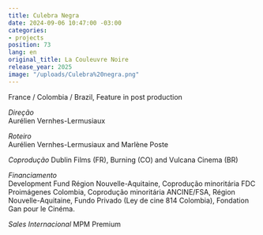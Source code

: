 ```yaml
---
title: Culebra Negra
date: 2024-09-06 10:47:00 -03:00
categories:
- projects
position: 73
lang: en
original_title: La Couleuvre Noire
release_year: 2025
image: "/uploads/Culebra%20negra.png"
---
```


France / Colombia / Brazil, Feature in post production

*Direção*\
Aurélien Vernhes-Lermusiaux

*Roteiro*\
Aurélien Vernhes-Lermusiaux and Marlène Poste

*Coprodução*
Dublin Films (FR), Burning (CO) and Vulcana Cinema (BR)

*Financiamento*\
Development Fund Région Nouvelle-Aquitaine, Coprodução minoritária FDC Proimágenes Colombia, Coprodução minoritária ANCINE/FSA, Région Nouvelle-Aquitaine, Fundo Privado (Ley de cine 814 Colombia), Fondation Gan pour le Cinéma.

*Sales Internacional*
MPM Premium